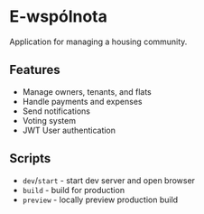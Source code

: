 # E-wspólnota

Application for managing a housing community.

## Features

- Manage owners, tenants, and flats
- Handle payments and expenses
- Send notifications
- Voting system
- JWT User authentication

## Scripts

- `dev`/`start` - start dev server and open browser
- `build` - build for production
- `preview` - locally preview production build

